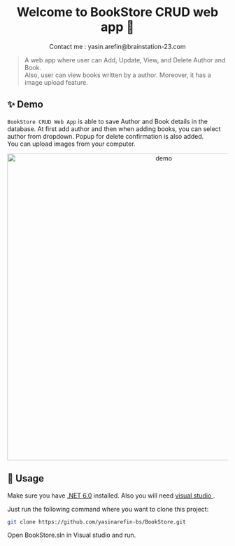 <h1 align="center">Welcome to BookStore CRUD web app 👋</h1>
<p align="center">
  Contact me : yasin.arefin@brainstation-23.com
</p>

> A web app where user can Add, Update, View, and Delete Author and Book. <br/> Also, user can view books written by a author. Moreover, it has a image upload feature.

## ✨ Demo

`BookStore CRUD Web App` is able to save Author and Book details in the database. At first add author and then when adding books, you can select author from dropdown. Popup for delete confirmation is also added. <br/> You can upload images from your computer.

<p align="center">
  <img width="700" align="center" src="https://i.postimg.cc/MHm14mym/ezgif-3-e781ec75a0.gif" alt="demo"/>
</p>


## 🚀 Usage

Make sure you have [.NET 6.0](https://dotnet.microsoft.com/en-us/download/dotnet/6.0) installed. 
Also you will need [visual studio ](https://visualstudio.microsoft.com/).

Just run the following command where you want to clone this project:

```sh
git clone https://github.com/yasinarefin-bs/BookStore.git
```

Open BookStore.sln in Visual studio and run.

